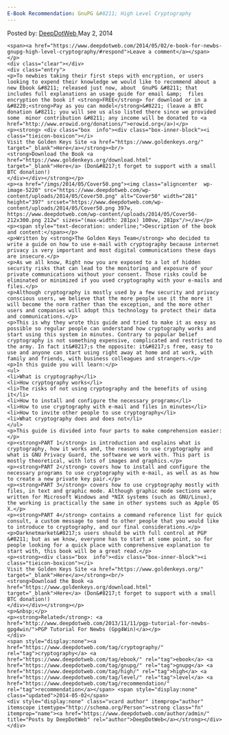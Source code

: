 ```yaml
---
E-Book Recommendation: GnuPG &#8211; High Level Cryptography
---
```

<article class="post-listing post-5219 post type-post status-publish format-standard has-post-thumbnail hentry  tag-cryptography tag-ebook tag-gnupg tag-high tag-level tag-recommendation">
    <div class="post-inner">
        <span>Posted by: <a href="https://www.deepdotweb.com/author/admin/" title="">DeepDotWeb </a></span>
    <span>May 2, 2014</span>
    
    <span><a href="https://www.deepdotweb.com/2014/05/02/e-book-for-newbs-gnupg-high-level-cryptography/#respond">Leave a comment</a></span>
    </p>
    <div class="clear"></div>
    <div class="entry">
    <p>To newbies taking their first steps with encryption, or users looking to expend their knowledge we would like to recommend about a new Ebook &#8211; released just now, about  GnuPG &#8211; that includes full explanations an usage guide for email &amp;  files encryption the book if <strong>FREE</strong> for download or in a &#8220;<strong>Pay as you can model</strong>&#8221; (leave a BTC donation &#8211; you will see us also listed there since we provided some  minor contribution &#8211; any income will be donated to <a href="http://www.erowid.org/donations/">erowid.org</a>)</p>
    <p><strong> <div class="box  info"><div class="box-inner-block"><i class="tieicon-boxicon"></i>
    Visit the Golden Keys Site <a href="https://www.goldenkeys.org/" target="_blank">Here</a></strong><br/>
    <strong>Download the Book <a href="https://www.goldenkeys.org/download.html" target="_blank">Here</a> (Don&#8217;t forget to support with a small BTC donation!)
    </div></div></strong></p>
    <p><a href="/imgs/2014/05/Cover50.png"><img class="aligncenter  wp-image-5220" src="https://www.deepdotweb.com/wp-content/uploads/2014/05/Cover50.png" alt="Cover50" width="281" height="397" srcset="https://www.deepdotweb.com/wp-content/uploads/2014/05/Cover50.png 397w, https://www.deepdotweb.com/wp-content/uploads/2014/05/Cover50-212x300.png 212w" sizes="(max-width: 281px) 100vw, 281px"/></a></p>
    <p><span style="text-decoration: underline;">Description of the book and content:</span></p>
    <p>Written by <strong>The Golden Keys Team</strong> who decided to write a guide on how to use e-mail with cryptography because internet privacy is very important and most digital communications these days are insecure.</p>
    <p>As we all know, Right now you are exposed to a lot of hidden security risks that can lead to the monitoring and exposure of your private communications without your consent. Those risks could be eliminated or minimized if you used cryptography with your e-mails and files.</p>
    <p>Although cryptography is mostly used by a few security and privacy conscious users, we believe that the more people use it the more it will become the norm rather than the exception, and the more other users and companies will adopt this technology to protect their data and communications.</p>
    <p>This is why they wrote this guide and tried to make it as easy as possible so regular people can understand how cryptography works and start using this system in minutes. Contrary to popular belief cryptography is not something expensive, complicated and restricted to the army. In fact it&#8217;s the opposite: it&#8217;s free, easy to use and anyone can start using right away at home and at work, with family and friends, with business colleagues and strangers.</p>
    <p>In this guide you will learn:</p>
    <ul>
    <li>What is cryptography</li>
    <li>How cryptography works</li>
    <li>The risks of not using cryptography and the benefits of using it</li>
    <li>How to install and configure the necessary programs</li>
    <li>How to use cryptography with e-mail and files in minutes</li>
    <li>How to invite other people to use cryptography</li>
    <li>What cryptography does and does not</li>
    </ul>
    <p>This guide is divided into four parts to make comprehension easier:</p>
    <p><strong>PART 1</strong> is introduction and explains what is cryptography, how it works and, the reasons to use cryptography and what is GNU Privacy Guard, the software we work with. This part is mostly theoretical, with lots of images and graphics.</p>
    <p><strong>PART 2</strong> covers how to install and configure the necessary programs to use cryptography with e-mail, as well as as how to create a new private key pair.</p>
    <p><strong>PART 3</strong> covers how to use cryptography mostly with files, in text and graphic mode. Although graphic mode sections were written for Microsoft Windows and *NIX systems (such as GNU/Linux), the working is practically the same in other systems such as Apple OS X.</p>
    <p><strong>PART 4</strong> contains a command reference list for quick consult, a custom message to send to other people that you would like to introduce to cryptography, and our final considerations.</p>
    <p>Darknetmarket&#8217;s users should be with full control at PGP &#8211; but as we know, everyone has to start at some point, so for people looking for a quick place with comprehensive explanation to start with, this book will be a great read.</p>
    <p><strong><div class="box  info"><div class="box-inner-block"><i class="tieicon-boxicon"></i>
    Visit the Golden Keys Site <a href="https://www.goldenkeys.org/" target="_blank">Here</a></strong><br/>
    <strong>Download the Book <a href="https://www.goldenkeys.org/download.html" target="_blank">Here</a> (Don&#8217;t forget to support with a small BTC donation!)
    </div></div></strong></p>
    <p>&nbsp;</p>
    <p><strong>Related</strong>: <a href="http://www.deepdotweb.com/2013/11/11/pgp-tutorial-for-newbs-gpg4win/">PGP Tutorial For Newbs (Gpg4Win)</a></p>
    </div>
    <span style="display:none"><a href="https://www.deepdotweb.com/tag/cryptography/" rel="tag">cryptography</a> <a href="https://www.deepdotweb.com/tag/ebook/" rel="tag">ebook</a> <a href="https://www.deepdotweb.com/tag/gnupg/" rel="tag">gnupg</a> <a href="https://www.deepdotweb.com/tag/high/" rel="tag">high</a> <a href="https://www.deepdotweb.com/tag/level/" rel="tag">level</a> <a href="https://www.deepdotweb.com/tag/recommendation/" rel="tag">recommendation</a></span> <span style="display:none" class="updated">2014-05-02</span>
    <div style="display:none" class="vcard author" itemprop="author" itemscope itemtype="http://schema.org/Person"><strong class="fn" itemprop="name"><a href="https://www.deepdotweb.com/author/admin/" title="Posts by DeepDotWeb" rel="author">DeepDotWeb</a></strong></div>
    </div>
</article>

